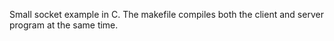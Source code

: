 Small socket example in C. The makefile compiles both the client and server program at the same time.